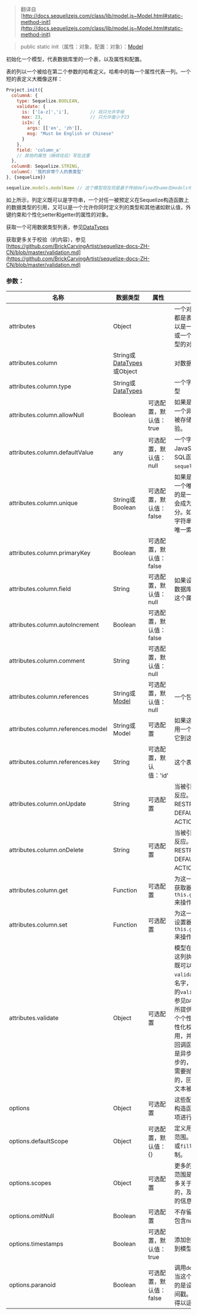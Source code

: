 > 翻译自 [http://docs.sequelizejs.com/class/lib/model.js~Model.html#static-method-init](http://docs.sequelizejs.com/class/lib/model.js~Model.html#static-method-init)

> public static init（属性：对象，配置：对象）：[Model]()

初始化一个模型，代表数据库里的一个表，以及属性和配置。

表的列以一个被给在第二个参数的哈希定义。哈希中的每一个属性代表一列。一个短的表定义大概像这样：

```js
Project.init({
  columnA: {
    type: Sequelize.BOOLEAN,
    validate: {
      is: ['[a-z]','i'],        // 将只允许字母
      max: 23,                  // 只允许值小于23
      isIn: {
        args: [['en', 'zh']],
        msg: "Must be English or Chinese"
      }
    },
    field: 'column_a'
    // 其他的属性（继续往后）写在这里
  },
  columnB: Sequelize.STRING,
  columnC: '我的非常个人的表类型'
}, {sequelize})

sequelize.models.modelName // 这个模型现在将是基于传给define的name在models中启用。（译者注：说白了就是sequelize的models这个属性里的，你传给sequelize.define的模型的名称属性就是这个模型）
```

如上所示，列定义既可以是字符串，一个对任一被预定义在Sequelize构造函数上的数据类型的引用，又可以是一个允许你同时定义列的类型和其他诸如默认值，外键约束和个性化setter和getter的属性的对象。

获取一个可用数据类型列表，参见[DataTypes]()

获取更多关于校验（的内容），参见[https://github.com/BrickCarvingArtist/sequelize-docs-ZH-CN/blob/master/validation.md](https://github.com/BrickCarvingArtist/sequelize-docs-ZH-CN/blob/master/validation.md)

### 参数：
名称 | 数据类型 | 属性 | 描述
-- | -- | -- | --
attributes | Object | | 一个对象，它的每一个属性都是表格的一列。每列既可以是一个数据类型，字符串或一个以如下特性来描述类型的对象：
attributes.column | String或[DataTypes]()或Object | | 对数据库列的描述
attributes.column.type | String或[DataTypes]() | | 一个字符串或一个数据的类型
attributes.column.allowNull | Boolean | 可选配置，默认值：true | 如果是false，这一列将会有一个非空约束，并且会在是被存储之前运行一个非空校验。
attributes.column.defaultValue | any | 可选配置，默认值：null | 一个字面上的默认值，一个JavaScript函数，或一个SQL函数（参见`sequelize.fn`）
attributes.column.unique | String或Boolean | 可选配置，默认值：false | 如果是true，这一列将获得一个唯一约束。如果被提供的是一个字符串，这一列将会成为混合唯一索引的一部分。如果多个列拥有同样的字符串，它们都会成为同一唯一索引的一部分
attributes.column.primaryKey | Boolean | 可选配置，默认值：false
attributes.column.field | String | 可选配置，默认值：null | 如果设置了，sequelize会在数据库中以不同的名称匹配这个属性名
attributes.column.autoIncrement | Boolean | 可选配置，默认值：false
attributes.column.comment | String | 可选配置，默认值：null
attributes.column.references | String或[Model]() | 可选配置，默认值：null | 一个包含引用配置的对象
attributes.column.references.model | String或Model | 可选配置 | 如果这一列饮用了其他表，用一个Model或者string提供它到这里
attributes.column.references.key | String | 可选配置，默认值：'id' | 这个表所引用的外部表的列
attributes.column.onUpdate | String | 可选配置 | 当被引用的键更新时该作何反应。CASCADE，RESTRICT，SET DEFAULT，SET NULL或NO ACTION中的任一。
attributes.column.onDelete | String | 可选配置 | 当被引用的键更新时该作何反应。CASCADE，RESTRICT，SET DEFAULT，SET NULL或NO ACTION中的任一。
attributes.column.get | Function | 可选配置 | 为这一列设置一个个性化的获取器。使用`this.getDataValue(String)`来操作底层的值。
attributes.column.set | Function | 可选配置 | 为这一列提供一个个性化的设置器。使用`this.getDataValue(String)`来操作底层的值。
attributes.validate | Object | 可选配置 | 模型在任意时间被存储试为这列执行校验的一个对象。既可以是一个由`validator.js`提供的校验的名字，又可以是一个由进击的`validator.js`（更多细节参见`DAOValidator`的特性）所提供的校验函数，或者一个个性化的校验函数。各个性化校验函数被域的值所调用，并极有可能带着第二个回调函数参数，以示意它们是异步的。如果校验器是同步的，就失败的校验来说它需要抛错，如果它是同步的，回调函数需要带着错误文本被调用。
options | Object | 可选配置 | 这些配置与提供给Sequelize构造函数中的默认的定义选项进行合并。
options.defaultScope | Object | 可选配置，默认值：{} | 定义用于此模型的默认搜索范围。各范围与被传给`find`或`fillAll`的选项是同样的规制。
options.scopes | Object | 可选配置 | 更多的范围，与上面的默认范围是同样的定义方式。更多关于各范围是如何被定义的，及你能与它们做些什么的信息参见`Model.scope`
options.omitNull | Boolean | 可选配置 | 不存留null值。这意味着所有包含null值的列都不会被存储
options.timestamps | Boolean | 可选配置，默认值：true | 添加创建于和更新于时间戳到模型上。
options.paranoid | Boolean | 可选配置，默认值：false | 调用`destory`将不删除模型，当这个值为true时取而代之的是设置一个`deleteAt`的时间戳。需要`timestamps=true`得以运作。